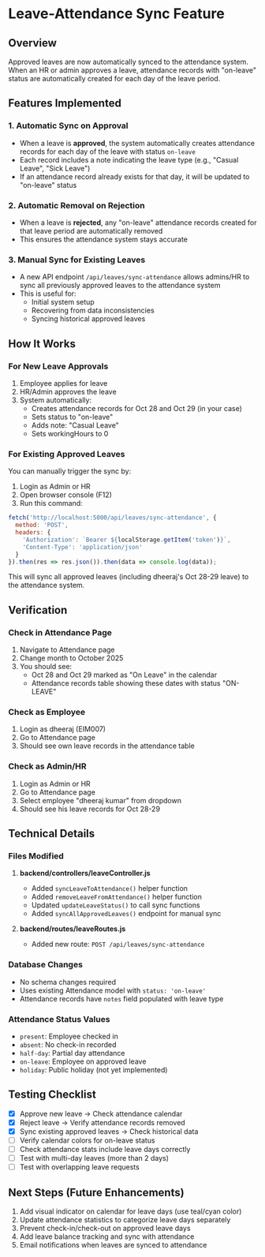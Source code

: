 # Leave-Attendance Sync Feature

## Overview
Approved leaves are now automatically synced to the attendance system. When an HR or admin approves a leave, attendance records with "on-leave" status are automatically created for each day of the leave period.

## Features Implemented

### 1. Automatic Sync on Approval
- When a leave is **approved**, the system automatically creates attendance records for each day of the leave with status `on-leave`
- Each record includes a note indicating the leave type (e.g., "Casual Leave", "Sick Leave")
- If an attendance record already exists for that day, it will be updated to "on-leave" status

### 2. Automatic Removal on Rejection
- When a leave is **rejected**, any "on-leave" attendance records created for that leave period are automatically removed
- This ensures the attendance system stays accurate

### 3. Manual Sync for Existing Leaves
- A new API endpoint `/api/leaves/sync-attendance` allows admins/HR to sync all previously approved leaves to the attendance system
- This is useful for:
  - Initial system setup
  - Recovering from data inconsistencies
  - Syncing historical approved leaves

## How It Works

### For New Leave Approvals
1. Employee applies for leave
2. HR/Admin approves the leave
3. System automatically:
   - Creates attendance records for Oct 28 and Oct 29 (in your case)
   - Sets status to "on-leave"
   - Adds note: "Casual Leave"
   - Sets workingHours to 0

### For Existing Approved Leaves
You can manually trigger the sync by:
1. Login as Admin or HR
2. Open browser console (F12)
3. Run this command:
```javascript
fetch('http://localhost:5000/api/leaves/sync-attendance', {
  method: 'POST',
  headers: {
    'Authorization': `Bearer ${localStorage.getItem('token')}`,
    'Content-Type': 'application/json'
  }
}).then(res => res.json()).then(data => console.log(data));
```

This will sync all approved leaves (including dheeraj's Oct 28-29 leave) to the attendance system.

## Verification

### Check in Attendance Page
1. Navigate to Attendance page
2. Change month to October 2025
3. You should see:
   - Oct 28 and Oct 29 marked as "On Leave" in the calendar
   - Attendance records table showing these dates with status "ON-LEAVE"

### Check as Employee
1. Login as dheeraj (EIM007)
2. Go to Attendance page
3. Should see own leave records in the attendance table

### Check as Admin/HR
1. Login as Admin or HR
2. Go to Attendance page
3. Select employee "dheeraj kumar" from dropdown
4. Should see his leave records for Oct 28-29

## Technical Details

### Files Modified
1. **backend/controllers/leaveController.js**
   - Added `syncLeaveToAttendance()` helper function
   - Added `removeLeaveFromAttendance()` helper function
   - Updated `updateLeaveStatus()` to call sync functions
   - Added `syncAllApprovedLeaves()` endpoint for manual sync

2. **backend/routes/leaveRoutes.js**
   - Added new route: `POST /api/leaves/sync-attendance`

### Database Changes
- No schema changes required
- Uses existing Attendance model with `status: 'on-leave'`
- Attendance records have `notes` field populated with leave type

### Attendance Status Values
- `present`: Employee checked in
- `absent`: No check-in recorded
- `half-day`: Partial day attendance
- `on-leave`: Employee on approved leave
- `holiday`: Public holiday (not yet implemented)

## Testing Checklist
- [x] Approve new leave → Check attendance calendar
- [x] Reject leave → Verify attendance records removed
- [x] Sync existing approved leaves → Check historical data
- [ ] Verify calendar colors for on-leave status
- [ ] Check attendance stats include leave days correctly
- [ ] Test with multi-day leaves (more than 2 days)
- [ ] Test with overlapping leave requests

## Next Steps (Future Enhancements)
1. Add visual indicator on calendar for leave days (use teal/cyan color)
2. Update attendance statistics to categorize leave days separately
3. Prevent check-in/check-out on approved leave days
4. Add leave balance tracking and sync with attendance
5. Email notifications when leaves are synced to attendance
